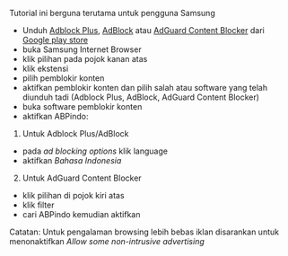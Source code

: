 Tutorial ini berguna terutama untuk pengguna Samsung
- Unduh [Adblock Plus](https://play.google.com/store/apps/details?id=org.adblockplus.adblockplussbrowser), [AdBlock](https://play.google.com/store/apps/details?id=com.betafish.adblocksbrowser) atau [AdGuard Content Blocker](https://play.google.com/store/apps/details?id=com.adguard.android.contentblocker) dari [Google play store](https://play.google.com)
- buka Samsung Internet Browser
- klik pilihan pada pojok kanan atas
- klik ekstensi
- pilih pemblokir konten
- aktifkan pemblokir konten dan pilih salah atau software yang telah diunduh tadi (Adblock Plus, AdBlock, AdGuard Content Blocker)
- buka software pemblokir konten
- aktifkan ABPindo:
1. Untuk Adblock Plus/AdBlock
- pada *ad blocking options* klik language
- aktifkan *Bahasa Indonesia*
2. Untuk AdGuard Content Blocker
- klik pilihan di pojok kiri atas
- klik filter
- cari ABPindo kemudian aktifkan

Catatan: Untuk pengalaman browsing lebih bebas iklan disarankan untuk menonaktifkan *Allow some non-intrusive advertising*

